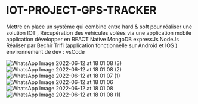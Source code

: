 # IOT-PROJECT-GPS-TRACKER 
 Mettre en place un système qui combine entre hard & soft pour réaliser une solution IOT , Récupération des véhicules volées via une application mobile 
 application développer en REACT Native MongoDB expressJs NodeJs Réaliser par Bechir Trifi  (application fonctionnelle sur Android et IOS ) 
 environnement de dev : vsCode 
 
 ![WhatsApp Image 2022-06-12 at 18 01 08 (3)](https://user-images.githubusercontent.com/82750586/173244854-4377a8d1-0dba-4645-bd9c-73eb66571cfc.jpeg )
![WhatsApp Image 2022-06-12 at 18 01 08 (2)](https://user-images.githubusercontent.com/82750586/173244857-48a25cef-7b21-4a85-9287-1a3837c4da5f.jpeg  )
![WhatsApp Image 2022-06-12 at 18 01 07 (1)](https://user-images.githubusercontent.com/82750586/173244860-67ca8cd2-8cdb-4cc7-bd71-79916c127104.jpeg  )
![WhatsApp Image 2022-06-12 at 18 01 06](https://user-images.githubusercontent.com/82750586/173244864-760241e5-ebb1-468f-896f-1cd75491ef7f.jpeg )
![WhatsApp Image 2022-06-12 at 18 01 08](https://user-images.githubusercontent.com/82750586/173244873-130a8fff-9ef1-48b8-8357-a33df8dfc34f.jpeg )
![WhatsApp Image 2022-06-12 at 18 01 08 (1)](https://user-images.githubusercontent.com/82750586/173244874-fa3457d3-1a75-45d3-97f4-92ac476ac80b.jpeg )
 
